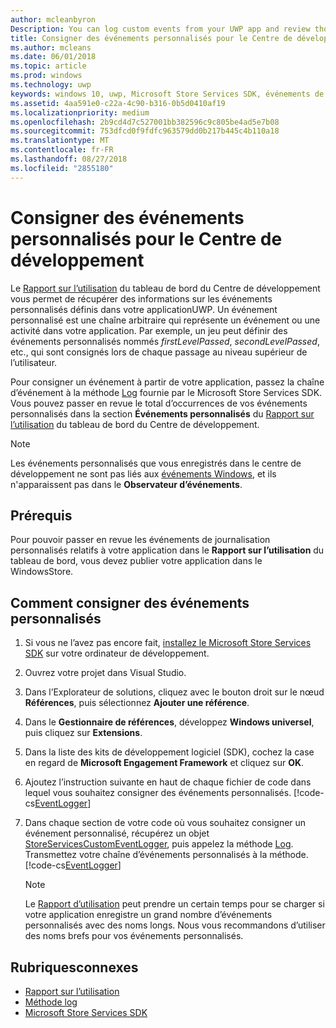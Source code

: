 ```yaml
---
author: mcleanbyron
Description: You can log custom events from your UWP app and review those events in the Usage report on the Windows Dev Center dashboard.
title: Consigner des événements personnalisés pour le Centre de développement
ms.author: mcleans
ms.date: 06/01/2018
ms.topic: article
ms.prod: windows
ms.technology: uwp
keywords: windows 10, uwp, Microsoft Store Services SDK, événements de journal
ms.assetid: 4aa591e0-c22a-4c90-b316-0b5d0410af19
ms.localizationpriority: medium
ms.openlocfilehash: 2b9cd4d7c527001bb382596c9c805be4ad5e7b08
ms.sourcegitcommit: 753dfcd0f9fdfc963579dd0b217b445c4b110a18
ms.translationtype: MT
ms.contentlocale: fr-FR
ms.lasthandoff: 08/27/2018
ms.locfileid: "2855180"
---
```

# <a name="log-custom-events-for-dev-center"></a>Consigner des événements personnalisés pour le Centre de développement

Le [Rapport sur l’utilisation](https://msdn.microsoft.com/windows/uwp/publish/usage-report) du tableau de bord du Centre de développement vous permet de récupérer des informations sur les événements personnalisés définis dans votre applicationUWP. Un événement personnalisé est une chaîne arbitraire qui représente un événement ou une activité dans votre application. Par exemple, un jeu peut définir des événements personnalisés nommés *firstLevelPassed*, *secondLevelPassed*, etc., qui sont consignés lors de chaque passage au niveau supérieur de l’utilisateur.

Pour consigner un événement à partir de votre application, passez la chaîne d’événement à la méthode [Log](https://docs.microsoft.com/uwp/api/microsoft.services.store.engagement.storeservicescustomeventlogger.log) fournie par le Microsoft Store Services SDK. Vous pouvez passer en revue le total d’occurrences de vos événements personnalisés dans la section **Événements personnalisés** du [Rapport sur l’utilisation](https://msdn.microsoft.com/windows/uwp/publish/usage-report) du tableau de bord du Centre de développement.

> [!NOTE]
> Les événements personnalisés que vous enregistrés dans le centre de développement ne sont pas liés aux [événements Windows](https://msdn.microsoft.com/library/windows/desktop/aa964766.aspx), et ils n'apparaissent pas dans le **Observateur d’événements**.

## <a name="prerequisites"></a>Prérequis

Pour pouvoir passer en revue les événements de journalisation personnalisés relatifs à votre application dans le **Rapport sur l’utilisation** du tableau de bord, vous devez publier votre application dans le WindowsStore.

## <a name="how-to-log-custom-events"></a>Comment consigner des événements personnalisés

1. Si vous ne l’avez pas encore fait, [installez le Microsoft Store Services SDK](microsoft-store-services-sdk.md#install-the-sdk) sur votre ordinateur de développement.

2. Ouvrez votre projet dans Visual Studio.

3. Dans l’Explorateur de solutions, cliquez avec le bouton droit sur le nœud **Références**, puis sélectionnez **Ajouter une référence**.

4. Dans le **Gestionnaire de références**, développez **Windows universel**, puis cliquez sur **Extensions**.

5. Dans la liste des kits de développement logiciel (SDK), cochez la case en regard de **Microsoft Engagement Framework** et cliquez sur **OK**.

6. Ajoutez l’instruction suivante en haut de chaque fichier de code dans lequel vous souhaitez consigner des événements personnalisés.
    [!code-cs[EventLogger](./code/StoreSDKSamples/cs/LogEvents.cs#EngagementNamespace)]

7. Dans chaque section de votre code où vous souhaitez consigner un événement personnalisé, récupérez un objet [StoreServicesCustomEventLogger](https://docs.microsoft.com/uwp/api/microsoft.services.store.engagement.storeservicescustomeventlogger.log), puis appelez la méthode [Log](https://docs.microsoft.com/uwp/api/microsoft.services.store.engagement.storeservicescustomeventlogger.log). Transmettez votre chaîne d’événements personnalisés à la méthode.
    [!code-cs[EventLogger](./code/StoreSDKSamples/cs/LogEvents.cs#Log)]

    > [!NOTE]
    > Le [Rapport d’utilisation](https://msdn.microsoft.com/windows/uwp/publish/usage-report) peut prendre un certain temps pour se charger si votre application enregistre un grand nombre d’événements personnalisés avec des noms longs. Nous vous recommandons d’utiliser des noms brefs pour vos événements personnalisés. 

## <a name="related-topics"></a>Rubriquesconnexes

* [Rapport sur l’utilisation](https://msdn.microsoft.com/windows/uwp/publish/usage-report)
* [Méthode log](https://docs.microsoft.com/uwp/api/microsoft.services.store.engagement.storeservicescustomeventlogger.log)
* [Microsoft Store Services SDK](https://msdn.microsoft.com/windows/uwp/monetize/microsoft-store-services-sdk)
